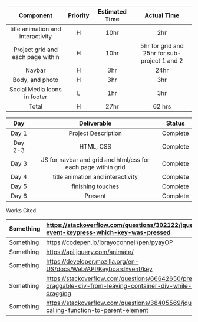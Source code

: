﻿

|Component|Priority|Estimated Time|Actual Time|
| :-: | :-: | :-: | :-: |
|title animation and interactivity|H|10hr|2hr|
|Project grid and each page within|H|10hr|5hr for grid and 25hr for sub-project 1 and 2|
|Navbar|H|3hr|24hr|
|Body, and photo|H|3hr|3hr|
|Social Media Icons in footer|L|1hr|3hr|
|Total|H|27hr|62 hrs|




|Day|Deliverable|Status|
| :-: | :-: | :-: |
|Day 1|Project Description|Complete|
|Day 2-3|HTML, CSS|Complete|
|Day 3|JS for navbar and grid and html/css for each page within grid|Complete|
|Day 4|title animation and interactivity|Complete|
|Day 5|finishing touches|Complete|
|Day 6|Present|Complete|


Works Cited


|Something|<https://stackoverflow.com/questions/302122/jquery-event-keypress-which-key-was-pressed>|
| :- | :- |
|Something|<https://codepen.io/lorayoconnell/pen/pyayOP>|
|Something|<https://api.jquery.com/animate/>|
|Something|<https://developer.mozilla.org/en-US/docs/Web/API/KeyboardEvent/key>|
|Something|<https://stackoverflow.com/questions/66642650/prevent-draggable-div-from-leaving-container-div-while-dragging>|
|Something|<https://stackoverflow.com/questions/38405569/jquery-calling-function-to-parent-element>|


